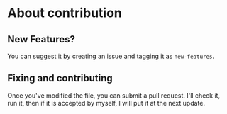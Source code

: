 # About contribution
## New Features?
You can suggest it by creating an issue and tagging it as `new-features`.

## Fixing and contributing
Once you've modified the file, you can submit a pull request. I'll check it, run it, then if it is accepted by myself, I will put it at the next update.
